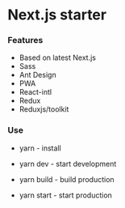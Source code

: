 # Next.js starter #

### Features ###

* Based on latest Next.js
* Sass
* Ant Design
* PWA
* React-intl
* Redux 
* Reduxjs/toolkit

### Use ###

* yarn - install
* yarn dev - start development

* yarn build - build production
* yarn start - start production
